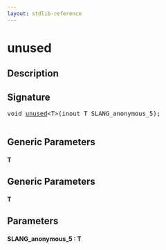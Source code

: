 ```yaml
---
layout: stdlib-reference
---
```


# unused

## Description





## Signature 

<pre>
<span class="code_keyword">void</span> <a href="/stdlib-reference/global-decls/unused">unused</a>&lt;<span class="code_type">T</span>&gt;(<span class="code_keyword">inout</span> <span class="code_type">T</span> <span class='code_param'>SLANG_anonymous_5</span>);

</pre>

## Generic Parameters

#### T

## Generic Parameters

#### T

## Parameters

#### SLANG\_anonymous\_5  : T

